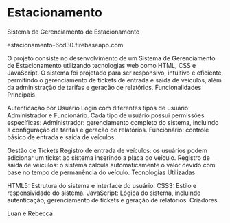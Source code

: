 # Estacionamento

Sistema de Gerenciamento de Estacionamento

estacionamento-6cd30.firebaseapp.com

O projeto consiste no desenvolvimento de um Sistema de Gerenciamento de Estacionamento utilizando tecnologias web como HTML, CSS e JavaScript. O sistema foi projetado para ser responsivo, intuitivo e eficiente, permitindo o gerenciamento de tickets de entrada e saída de veículos, além da administração de tarifas e geração de relatórios. Funcionalidades Principais

Autenticação por Usuário
    Login com diferentes tipos de usuário: Administrador e Funcionário.
    Cada tipo de usuário possui permissões específicas:
        Administrador: gerenciamento completo do sistema, incluindo a configuração de tarifas e geração de relatórios.
        Funcionário: controle básico de entrada e saída de veículos.

Gestão de Tickets
    Registro de entrada de veículos: os usuários podem adicionar um ticket ao sistema inserindo a placa do veículo.
    Registro de saída de veículos: o sistema calcula automaticamente o valor devido com base no tempo de permanência do veículo.
Tecnologias Utilizadas

HTML5: Estrutura do sistema e interface do usuário.
CSS3: Estilo e responsividade do sistema.
JavaScript: Lógica do sistema, incluindo autenticação, gerenciamento de tickets e geração de relatórios.
Criadores

Luan e Rebecca
